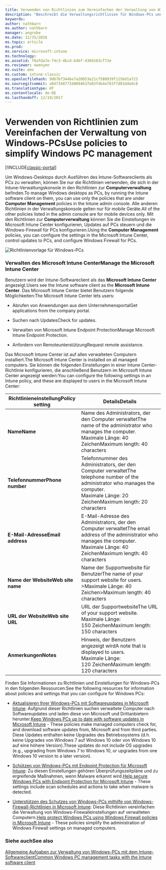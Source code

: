 ```yaml
---
title: Verwenden von Richtlinien zum Vereinfachen der Verwaltung von Windows-PCs
description: "Beschreibt die Verwaltungsrichtlinien für Windows-PCs und die Einstellungen für das Microsoft Intune Center."
keywords: 
author: nathbarn
ms.author: nathbarn
manager: angrobe
ms.date: 12/15/2016
ms.topic: article
ms.prod: 
ms.service: microsoft-intune
ms.technology: 
ms.assetid: f0afda7e-f4c3-4bcd-b4bf-4304103cf73e
ms.reviewer: owenyen
ms.suite: ems
ms.custom: intune-classic
ms.openlocfilehash: 9d67bf344be7a20853e21cf580939f1156d1a723
ms.sourcegitcommit: a9d734877340894637e03f4b4ef83f7d01ddedc8
ms.translationtype: HT
ms.contentlocale: de-DE
ms.lasthandoff: 12/19/2017
---
```

# <a name="use-policies-to-simplify-windows-pc-management"></a><span data-ttu-id="1ef1b-103">Verwenden von Richtlinien zum Vereinfachen der Verwaltung von Windows-PCs</span><span class="sxs-lookup"><span data-stu-id="1ef1b-103">Use policies to simplify Windows PC management</span></span>

[!INCLUDE[classic-portal](../includes/classic-portal.md)]

<span data-ttu-id="1ef1b-104">Um Windows-Desktops durch Ausführen des Intune-Softwareclients als PCs zu verwalten, können Sie nur die Richtlinien verwenden, die sich in der Intune-Verwaltungskonsole in den Richtlinien zur **Computerverwaltung** befinden.</span><span class="sxs-lookup"><span data-stu-id="1ef1b-104">To manage Windows desktops as PCs, by running the Intune software client on them, you can use only the policies that are under **Computer Management** policies in the Intune admin console.</span></span> <span data-ttu-id="1ef1b-105">Alle anderen Richtlinien in der Verwaltungskonsole gelten nur für mobile Geräte.</span><span class="sxs-lookup"><span data-stu-id="1ef1b-105">All of the other policies listed in the admin console are for mobile devices only.</span></span> <span data-ttu-id="1ef1b-106">Mit den Richtlinien zur **Computerverwaltung** können Sie die Einstellungen im Microsoft Intune Center konfigurieren, Updates auf PCs steuern und die Windows-Firewall für PCs konfigurieren.</span><span class="sxs-lookup"><span data-stu-id="1ef1b-106">Using the **Computer Management** policies, you can configure the settings in the Microsoft Intune Center, control updates to PCs, and configure Windows Firewall for PCs.</span></span>

![Richtlinienvorlage für Windows-PCs](../media/pc_policy_template.png)

### <a name="manage-the-microsoft-intune-center"></a><span data-ttu-id="1ef1b-108">Verwalten des Microsoft Intune Center</span><span class="sxs-lookup"><span data-stu-id="1ef1b-108">Manage the Microsoft Intune Center</span></span>
<span data-ttu-id="1ef1b-109">Benutzern wird der Intune-Softwareclient als das **Microsoft Intune Center** angezeigt.</span><span class="sxs-lookup"><span data-stu-id="1ef1b-109">Users see the Intune software client as the **Microsoft Intune Center**.</span></span> <span data-ttu-id="1ef1b-110">Das Microsoft Intune Center bietet Benutzern folgende Möglichkeiten:</span><span class="sxs-lookup"><span data-stu-id="1ef1b-110">The Microsoft Intune Center lets users:</span></span>

-   <span data-ttu-id="1ef1b-111">Abrufen von Anwendungen aus dem Unternehmensportal</span><span class="sxs-lookup"><span data-stu-id="1ef1b-111">Get applications from the company portal.</span></span>

-   <span data-ttu-id="1ef1b-112">Suchen nach Updates</span><span class="sxs-lookup"><span data-stu-id="1ef1b-112">Check for updates.</span></span>

-   <span data-ttu-id="1ef1b-113">Verwalten von Microsoft Intune Endpoint Protection</span><span class="sxs-lookup"><span data-stu-id="1ef1b-113">Manage Microsoft Intune Endpoint Protection.</span></span>

-  <span data-ttu-id="1ef1b-114">Anfordern von Remoteunterstützung</span><span class="sxs-lookup"><span data-stu-id="1ef1b-114">Request remote assistance.</span></span>

<span data-ttu-id="1ef1b-115">Das Microsoft Intune Center ist auf allen verwalteten Computern installiert.</span><span class="sxs-lookup"><span data-stu-id="1ef1b-115">The Microsoft Intune Center is installed on all managed computers.</span></span> <span data-ttu-id="1ef1b-116">Sie können die folgenden Einstellungen in einer Intune Center-Richtlinie konfigurieren, die anschließend Benutzern im Microsoft Intune Center angezeigt werden:</span><span class="sxs-lookup"><span data-stu-id="1ef1b-116">You can configure the following settings in an Intune policy, and these are displayed to users in the Microsoft Intune Center:</span></span>

|<span data-ttu-id="1ef1b-117">Richtlinieneinstellung</span><span class="sxs-lookup"><span data-stu-id="1ef1b-117">Policy setting</span></span>|<span data-ttu-id="1ef1b-118">Details</span><span class="sxs-lookup"><span data-stu-id="1ef1b-118">Details</span></span>|
|------------------|--------------------|
|<span data-ttu-id="1ef1b-119">**Name**</span><span class="sxs-lookup"><span data-stu-id="1ef1b-119">**Name**</span></span>|<span data-ttu-id="1ef1b-120">Name des Administrators, der den Computer verwaltet</span><span class="sxs-lookup"><span data-stu-id="1ef1b-120">The name of the administrator who manages the computer.</span></span><br /><span data-ttu-id="1ef1b-121">Maximale Länge: 40 Zeichen</span><span class="sxs-lookup"><span data-stu-id="1ef1b-121">Maximum length: 40 characters</span></span>|
|<span data-ttu-id="1ef1b-122">**Telefonnummer**</span><span class="sxs-lookup"><span data-stu-id="1ef1b-122">**Phone number**</span></span>|<span data-ttu-id="1ef1b-123">Telefonnummer des Administrators, der den Computer verwaltet</span><span class="sxs-lookup"><span data-stu-id="1ef1b-123">The telephone number of the administrator who manages the computer.</span></span><br /><span data-ttu-id="1ef1b-124">Maximale Länge: 20 Zeichen</span><span class="sxs-lookup"><span data-stu-id="1ef1b-124">Maximum length: 20 characters</span></span>|
|<span data-ttu-id="1ef1b-125">**E-Mail-Adresse**</span><span class="sxs-lookup"><span data-stu-id="1ef1b-125">**Email address**</span></span>|<span data-ttu-id="1ef1b-126">E-Mail-Adresse des Administrators, der den Computer verwaltet</span><span class="sxs-lookup"><span data-stu-id="1ef1b-126">The email address of the administrator who manages the computer.</span></span><br /><span data-ttu-id="1ef1b-127">Maximale Länge: 40 Zeichen</span><span class="sxs-lookup"><span data-stu-id="1ef1b-127">Maximum length: 40 characters</span></span>|
|<span data-ttu-id="1ef1b-128">**Name der Website**</span><span class="sxs-lookup"><span data-stu-id="1ef1b-128">**Web site name**</span></span>|<span data-ttu-id="1ef1b-129">Name der Supportwebsite für Benutzer</span><span class="sxs-lookup"><span data-stu-id="1ef1b-129">The name of your support website for users.</span></span><br /><span data-ttu-id="1ef1b-130">>Maximale Länge: 40 Zeichen</span><span class="sxs-lookup"><span data-stu-id="1ef1b-130">>Maximum length: 40 characters</span></span>|
|<span data-ttu-id="1ef1b-131">**URL der Website**</span><span class="sxs-lookup"><span data-stu-id="1ef1b-131">**Web site URL**</span></span>|<span data-ttu-id="1ef1b-132">URL der Supportwebsite</span><span class="sxs-lookup"><span data-stu-id="1ef1b-132">The URL of your support website.</span></span><br /><span data-ttu-id="1ef1b-133">Maximale Länge: 150 Zeichen</span><span class="sxs-lookup"><span data-stu-id="1ef1b-133">Maximum length: 150 characters</span></span>|
|<span data-ttu-id="1ef1b-134">**Anmerkungen**</span><span class="sxs-lookup"><span data-stu-id="1ef1b-134">**Notes**</span></span>|<span data-ttu-id="1ef1b-135">Hinweis, der Benutzern angezeigt wird</span><span class="sxs-lookup"><span data-stu-id="1ef1b-135">A note that is displayed to users.</span></span><br /><span data-ttu-id="1ef1b-136">Maximale Länge: 120 Zeichen</span><span class="sxs-lookup"><span data-stu-id="1ef1b-136">Maximum length: 120 characters</span></span>|

<span data-ttu-id="1ef1b-137">Finden Sie Informationen zu Richtlinien und Einstellungen für Windows-PCs in den folgenden Ressourcen:</span><span class="sxs-lookup"><span data-stu-id="1ef1b-137">See the following resources for information about policies and settings that you can configure for Windows PCs:</span></span>

- <span data-ttu-id="1ef1b-138">[Aktualisieren Ihrer Windows-PCs mit Softwareupdates in Microsoft Intune](keep-windows-pcs-up-to-date-with-software-updates-in-microsoft-intune.md): Aufgrund dieser Richtlinien suchen verwaltete Computer nach Softwareupdates und laden diese von Microsoft und Drittanbietern herunter.</span><span class="sxs-lookup"><span data-stu-id="1ef1b-138">[Keep Windows PCs up to date with software updates in Microsoft Intune](keep-windows-pcs-up-to-date-with-software-updates-in-microsoft-intune.md) - These policies make managed computers check for, and download software updates from, Microsoft and from third parties.</span></span> <span data-ttu-id="1ef1b-139">Diese Updates enthalten keine Upgrades des Betriebssystems (d.h. keine Upgrades von Windows 7 auf Windows 10 oder von Windows 10 auf eine höhere Version).</span><span class="sxs-lookup"><span data-stu-id="1ef1b-139">These updates do not include OS upgrades (e.g., upgrading from Windows 7 to Windows 10, or upgrades from one Windows 10 version to a later version).</span></span>

- <span data-ttu-id="1ef1b-140">[Schützen von Windows-PCs mit Endpoint Protection für Microsoft Intune](help-secure-windows-pcs-with-endpoint-protection-for-microsoft-intune.md): Zu diesen Einstellungen gehören Überprüfungszeitpläne und zu ergreifende Maßnahmen, wenn Malware erkannt wird.</span><span class="sxs-lookup"><span data-stu-id="1ef1b-140">[Help secure Windows PCs with Endpoint Protection for Microsoft Intune](help-secure-windows-pcs-with-endpoint-protection-for-microsoft-intune.md) - These settings include scan schedules and actions to take when malware is detected.</span></span>

- <span data-ttu-id="1ef1b-141">[Unterstützen des Schutzes von Windows-PCs mithilfe von Windows-Firewall-Richtlinien in Microsoft Intune](help-protect-windows-pcs-using-windows-firewall-policies-in-microsoft-intune.md): Diese Richtlinien vereinfachen die Verwaltung von Windows-Firewalleinstellungen auf verwalteten Computern.</span><span class="sxs-lookup"><span data-stu-id="1ef1b-141">[Help protect Windows PCs using Windows Firewall policies in Microsoft Intune](help-protect-windows-pcs-using-windows-firewall-policies-in-microsoft-intune.md) - These policies simplify the administration of Windows Firewall settings on managed computers.</span></span>


### <a name="see-also"></a><span data-ttu-id="1ef1b-142">Siehe auch</span><span class="sxs-lookup"><span data-stu-id="1ef1b-142">See also</span></span>

[<span data-ttu-id="1ef1b-143">Allgemeine Aufgaben zur Verwaltung von Windows-PCs mit dem Intune-Softwareclient</span><span class="sxs-lookup"><span data-stu-id="1ef1b-143">Common Windows PC management tasks with the Intune software client</span></span>](common-windows-pc-management-tasks-with-the-microsoft-intune-computer-client.md)

